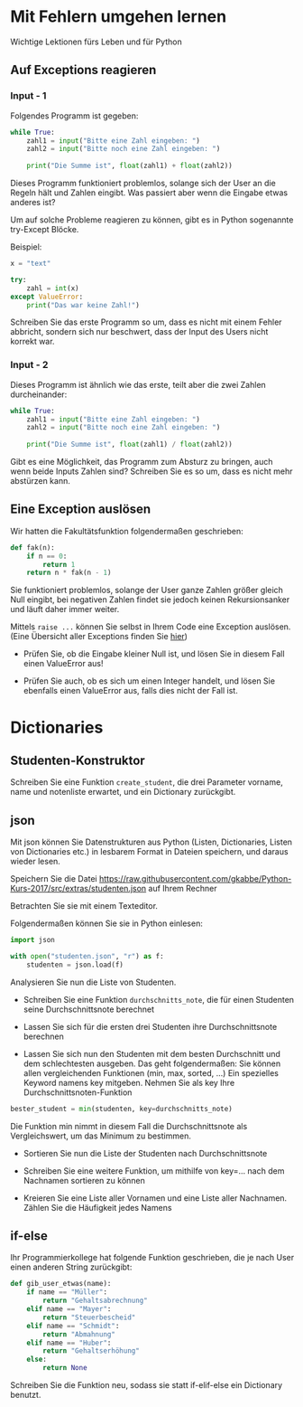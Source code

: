 <!-- 
.. title: 6 - Übungen - 24.11.17
.. slug: exceptions_uebungen
.. date: 2017-11-23 00:00:00 UTC+01:00
.. tags: 
.. category: 
.. link: 
.. description: 
.. type: text
-->


# Mit Fehlern umgehen lernen

Wichtige Lektionen fürs Leben und für Python


## Auf Exceptions reagieren

### Input - 1

Folgendes Programm ist gegeben:


```python
while True:
    zahl1 = input("Bitte eine Zahl eingeben: ")
    zahl2 = input("Bitte noch eine Zahl eingeben: ")
    
    print("Die Summe ist", float(zahl1) + float(zahl2))
```

Dieses Programm funktioniert problemlos, solange sich der User an die Regeln hält und Zahlen
eingibt. 
Was passiert aber wenn die Eingabe etwas anderes ist?

Um auf solche Probleme reagieren zu können, gibt es in Python sogenannte try-Except Blöcke.

Beispiel:

```python
x = "text"

try:
    zahl = int(x)
except ValueError:
    print("Das war keine Zahl!")
```

Schreiben Sie das erste Programm so um, dass es nicht mit einem Fehler abbricht, sondern sich nur
beschwert, dass der Input des Users nicht korrekt war.

### Input - 2

Dieses Programm ist ähnlich wie das erste, teilt aber die zwei Zahlen durcheinander:

```python
while True:
    zahl1 = input("Bitte eine Zahl eingeben: ")
    zahl2 = input("Bitte noch eine Zahl eingeben: ")
    
    print("Die Summe ist", float(zahl1) / float(zahl2))
```

Gibt es eine Möglichkeit, das Programm zum Absturz zu bringen, auch wenn beide Inputs Zahlen sind?
Schreiben Sie es so um, dass es nicht mehr abstürzen kann.


## Eine Exception auslösen

Wir hatten die Fakultätsfunktion folgendermaßen geschrieben:


```python
def fak(n):
    if n == 0:
        return 1
    return n * fak(n - 1)
```

Sie funktioniert problemlos, solange der User ganze Zahlen größer gleich Null eingibt, bei negativen
Zahlen findet sie jedoch keinen Rekursionsanker und läuft daher immer weiter.

Mittels ```raise ...``` können Sie selbst in Ihrem Code eine Exception auslösen.
(Eine Übersicht aller Exceptions finden Sie [hier](https://docs.python.org/3/library/exceptions.html#bltin-exceptions))

* Prüfen Sie, ob die Eingabe kleiner Null ist, und lösen Sie in diesem Fall einen ValueError aus!

* Prüfen Sie auch, ob es sich um einen Integer handelt, und lösen Sie ebenfalls einen ValueError aus,
falls dies nicht der Fall ist.



# Dictionaries

## Studenten-Konstruktor

Schreiben Sie eine Funktion ```create_student```, die drei Parameter vorname, name und notenliste
erwartet, und ein Dictionary zurückgibt.


## json

Mit json können Sie Datenstrukturen aus Python (Listen, Dictionaries, Listen von Dictionaries etc.)
in lesbarem Format in Dateien speichern, und daraus wieder lesen.


Speichern Sie die Datei https://raw.githubusercontent.com/gkabbe/Python-Kurs-2017/src/extras/studenten.json
auf Ihrem Rechner

Betrachten Sie sie mit einem Texteditor.

Folgendermaßen können Sie sie in Python einlesen:

```python
import json

with open("studenten.json", "r") as f:
    studenten = json.load(f)
```

Analysieren Sie nun die Liste von Studenten.

* Schreiben Sie eine Funktion ```durchschnitts_note```, die für einen Studenten seine Durchschnittsnote berechnet

* Lassen Sie sich für die ersten drei Studenten ihre Durchschnittsnote berechnen

* Lassen Sie sich nun den Studenten mit dem besten Durchschnitt und dem schlechtesten ausgeben.
  Das geht folgendermaßen: Sie können allen vergleichenden Funktionen (min, max, sorted, ...)
  Ein spezielles Keyword namens key mitgeben.
  Nehmen Sie als key Ihre Durchschnittsnoten-Funktion
  
```python
bester_student = min(studenten, key=durchschnitts_note)
```
  
  Die Funktion min nimmt in diesem Fall die Durchschnittsnote als Vergleichswert, um das Minimum
  zu bestimmen.
  
* Sortieren Sie nun die Liste der Studenten nach Durchschnittsnote

* Schreiben Sie eine weitere Funktion, um mithilfe von key=... nach dem Nachnamen sortieren zu können

* Kreieren Sie eine Liste aller Vornamen und eine Liste aller Nachnamen. Zählen Sie die Häufigkeit
  jedes Namens

## if-else

Ihr Programmierkollege hat folgende Funktion geschrieben, die je nach User einen anderen String
zurückgibt:

```python
def gib_user_etwas(name):
    if name == "Müller":
        return "Gehaltsabrechnung"
    elif name == "Mayer":
        return "Steuerbescheid"
    elif name == "Schmidt":
        return "Abmahnung"
    elif name == "Huber":
        return "Gehaltserhöhung"
    else:
        return None
```

Schreiben Sie die Funktion neu, sodass sie statt if-elif-else ein Dictionary benutzt.

